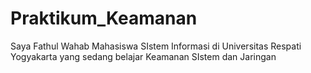 # Praktikum_Keamanan
Saya Fathul Wahab Mahasiswa SIstem Informasi di Universitas Respati Yogyakarta yang sedang belajar Keamanan SIstem dan Jaringan
